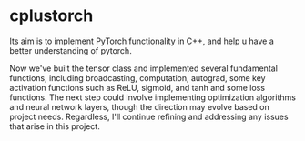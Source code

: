 # cplustorch
Its aim is to implement PyTorch functionality in C++, and help u have a better understanding of pytorch.

Now we've built the tensor class and implemented several fundamental functions, including broadcasting, computation, autograd, some key activation functions such as ReLU, sigmoid, and tanh and some loss functions. The next step could involve implementing optimization algorithms and neural network layers, though the direction may evolve based on project needs. Regardless, I'll continue refining and addressing any issues that arise in this project.
